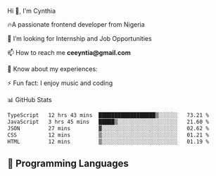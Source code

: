 <div align="left">
  <p> Hi 👋, I'm Cynthia </p>
  <p>🔥A passionate frontend developer from Nigeria</p>
  <p>👯 I’m looking for Internship and Job Opportunities </p>
  <p>📫 How to reach me <strong>ceeyntia@gmail.com</strong></p>
  <p>📄 Know about my experiences:</p>
  <p>⚡ Fun fact: I enjoy music and coding</p>
</div
  
## 📊 GitHub Stats

<!--START_SECTION:waka-->

```txt
TypeScript   12 hrs 43 mins  ██████████████████▒░░░░░░   73.21 %
JavaScript   3 hrs 45 mins   █████▒░░░░░░░░░░░░░░░░░░░   21.60 %
JSON         27 mins         ▓░░░░░░░░░░░░░░░░░░░░░░░░   02.62 %
CSS          12 mins         ▒░░░░░░░░░░░░░░░░░░░░░░░░   01.21 %
HTML         12 mins         ▒░░░░░░░░░░░░░░░░░░░░░░░░   01.19 %
```

<!--END_SECTION:waka-->

## 💬 Programming Languages

<!--START_SECTION:languages-->
<!--END_SECTION:languages-->
